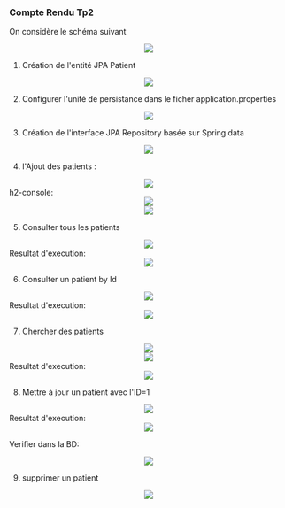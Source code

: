 <h3>Compte Rendu Tp2</h3>
<p>
On considère le schéma suivant<br>
<center><img src="assets/0.png"></center>

1. Création de l'entité JPA Patient
<center><img src="assets/1.PNG"></center>

2. Configurer l'unité de persistance dans le ficher application.properties 
<center><img src="assets/2.PNG"></center>

3. Création de l'interface JPA Repository basée sur Spring data
<center><img src="assets/3.PNG"></center>

4. l'Ajout des patients :
<center><img src="assets/4.PNG"></center>
h2-console:
<center><img src="assets/5.PNG"></center>
<center><img src="assets/6.PNG"></center>

5. Consulter tous les patients
<center><img src="assets/7.PNG"></center>
Resultat d'execution:
<center><img src="assets/9.PNG"></center>

6. Consulter un patient by Id
<center><img src="assets/8.PNG"></center>
Resultat d'execution:
<center><img src="assets/10.PNG"></center>

7. Chercher des patients
<center><img src="assets/15.PNG"></center>
<center><img src="assets/16.PNG"></center>
Resultat d'execution:
<center><img src="assets/17.PNG"></center>

8. Mettre à jour un patient avec l'ID=1
<center><img src="assets/11.PNG"></center>
Resultat d'execution:
<center><img src="assets/12.PNG"></center>

Verifier dans la BD:
<center><img src="assets/13.PNG"></center>

9. supprimer un patient
<center><img src="assets/14.PNG"></center>


